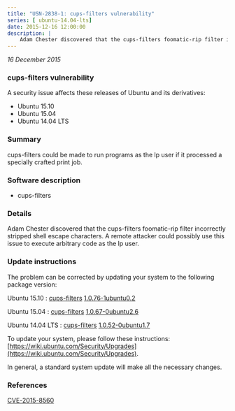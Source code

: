 ```yaml
---
title: "USN-2838-1: cups-filters vulnerability"
series: [ ubuntu-14.04-lts]
date: 2015-12-16 12:00:00
description: |
    Adam Chester discovered that the cups-filters foomatic-rip filter incorrectly stripped shell escape characters. A remote attacker could possibly use this issue to execute arbitrary code as the lp user. 
--- 
```

 
 

*16 December 2015*

### cups-filters vulnerability

A security issue affects these releases of Ubuntu and its derivatives:

* Ubuntu 15.10
* Ubuntu 15.04
* Ubuntu 14.04 LTS

### Summary

cups-filters could be made to run programs as the lp user if it processed a specially crafted print job.

### Software description

* cups-filters 

### Details

Adam Chester discovered that the cups-filters foomatic-rip filter incorrectly stripped shell escape characters. A remote attacker could possibly use this issue to execute arbitrary code as the lp user. 

### Update instructions

The problem can be corrected by updating your system to the following package version:

Ubuntu 15.10
 : [cups-filters](https://launchpad.net/ubuntu/+source/cups-filters) <span> [1.0.76-1ubuntu0.2](https://launchpad.net/ubuntu/+source/cups-filters/1.0.76-1ubuntu0.2) </span> 

Ubuntu 15.04
 : [cups-filters](https://launchpad.net/ubuntu/+source/cups-filters) <span> [1.0.67-0ubuntu2.6](https://launchpad.net/ubuntu/+source/cups-filters/1.0.67-0ubuntu2.6) </span> 

Ubuntu 14.04 LTS
 : [cups-filters](https://launchpad.net/ubuntu/+source/cups-filters) <span> [1.0.52-0ubuntu1.7](https://launchpad.net/ubuntu/+source/cups-filters/1.0.52-0ubuntu1.7) </span> 

To update your system, please follow these instructions: [https://wiki.ubuntu.com/Security/Upgrades](https://wiki.ubuntu.com/Security/Upgrades).

In general, a standard system update will make all the necessary changes. 

### References

 
 [CVE-2015-8560](http://people.ubuntu.com/~ubuntu-security/cve/CVE-2015-8560)
 

